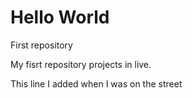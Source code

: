 # Hello World
 First repository

My fisrt repository projects in live.

This line I added when I was on the street

